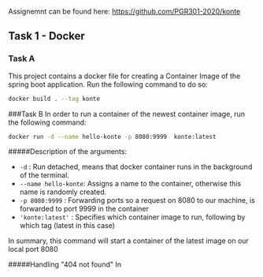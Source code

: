 Assignemnt can be found here:
https://github.com/PGR301-2020/konte

## Task 1 - Docker 
### Task A
This project contains a docker file for creating a Container Image of the spring boot application.
Run the following command to do so:
```bash
docker build . --tag konte
```

###Task B
In order to run a container of the newest container image, run the following command:
```bash
docker run -d --name hello-konte -p 8080:9999  konte:latest
```
#####Description of the arguments:
- ```-d``` : Run detached, means that docker container runs in the background of the terminal.
- ```--name hello-konte```: Assigns a name to the container, otherwise this name is randomly created.
- ```-p 8080:9999``` : Forwarding ports so a request on 8080 to our machine, is forwarded to port 9999 in the container
- ```'konte:latest'``` : Specifies which container image to run, following by which tag (latest in this case)

In summary, this command will start a container of the latest image on our local port 8080

#####Handling "404 not found"
In 

